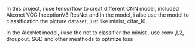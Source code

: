 In this project, i use tensorflow to creat different CNN model, included Alexnet VGG InceptionV3 ResNet 
and in the model, i alse use the model to classification the picture dataset, just like minist, cifar_10. 

In the AlexNet model, i use the net to classifier the minist . use conv ,L2, droupout, SGD and other meathods to optmize loss
